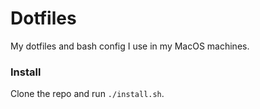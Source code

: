 # Dotfiles

My dotfiles and bash config I use in my MacOS machines.

### Install

Clone the repo and run `./install.sh`.
